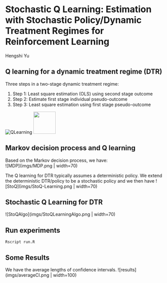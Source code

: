 
# Stochastic Q Learning: Estimation with Stochastic Policy/Dynamic Treatment Regimes for Reinforcement Learning
Hengshi Yu


## Q learning for a dynamic treatment regime (DTR)

Three steps in a two-stage dynamic treatment regime:
1. Step 1: Least square estimation (OLS) using second stage outcome
2. Step 2: Estimate first stage individual pseudo-outcome
3. Step 3: Least square estimation using first stage pseudo-outcome 

![QLearning](imgs/Q-learning.png|width=70)
<img src="https://github.com/hengshiyu/stochastic_DTR/imgs/Q-learning.png" width="70">

## Markov decision process and Q learning
Based on the Markov decision process, we have:  
![MDP](imgs/MDP.png | width=70)

The Q learning for DTR typically assumes a deterministic policy. We extend the deterministic DTR/policy to be a stochastic policy and we then have
![StoQ](imgs/StoQ-Learning.png | width=70)

## Stochastic Q Learning for DTR

![StoQAlgo](imgs/StoQLearningAlgo.png | width=70)


## Run experiments
```
Rscript run.R
```

## Some Results
We have the average lengths of confidence intervals.
![results](imgs/averageCI.png | width=100)